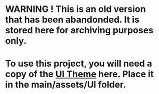 # WARNING ! This is an old version that has been abandonded. It is stored here for archiving purposes only.
# To use this project, you will need a copy of the [UI Theme](https://azagaya.itch.io/simplebox-gui/devlog/260537/another-theme-for-godot-games) here. Place it in the main/assets/UI folder.
